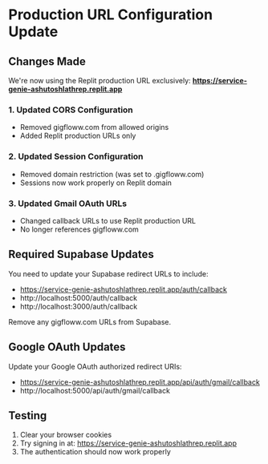 # Production URL Configuration Update

## Changes Made

We're now using the Replit production URL exclusively:
**https://service-genie-ashutoshlathrep.replit.app**

### 1. Updated CORS Configuration
- Removed gigfloww.com from allowed origins
- Added Replit production URLs only

### 2. Updated Session Configuration
- Removed domain restriction (was set to .gigfloww.com)
- Sessions now work properly on Replit domain

### 3. Updated Gmail OAuth URLs
- Changed callback URLs to use Replit production URL
- No longer references gigfloww.com

## Required Supabase Updates

You need to update your Supabase redirect URLs to include:
- https://service-genie-ashutoshlathrep.replit.app/auth/callback
- http://localhost:5000/auth/callback
- http://localhost:3000/auth/callback

Remove any gigfloww.com URLs from Supabase.

## Google OAuth Updates

Update your Google OAuth authorized redirect URIs:
- https://service-genie-ashutoshlathrep.replit.app/api/auth/gmail/callback
- http://localhost:5000/api/auth/gmail/callback

## Testing

1. Clear your browser cookies
2. Try signing in at: https://service-genie-ashutoshlathrep.replit.app
3. The authentication should now work properly